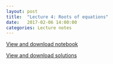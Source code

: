 ```yaml
---
layout: post
title:  "Lecture 4: Roots of equations" 
date:   2017-02-06 14:00:00
categories: Lecture notes
---
```


[View and download notebook](http://nbviewer.ipython.org/github/ggorman/Numerical-methods-1/blob/master/notebook/roots_of_equations.ipynb)

[View and download solutions](http://nbviewer.ipython.org/github/ggorman/Numerical-methods-1/blob/master/notebook/roots_of_equations_solutions.ipynb)
